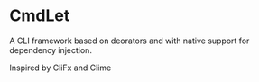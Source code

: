 # CmdLet

A CLI framework based on deorators and with native support for dependency injection.

Inspired by CliFx and Clime

